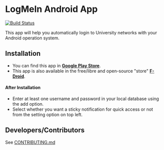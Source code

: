 LogMeIn Android App
===================
[![Build Status](https://travis-ci.org/DevelopFreedom/logmein-android.svg)](https://travis-ci.org/DevelopFreedom/logmein-android)

This app will help you automatically login to University networks with your Android operation system.

## Installation
* You can find this app in __[Google Play Store][playstore-app]__.
* This app is also available in the free/libre and open-source "store" __[F-Droid][fdroid-app]__.

#### After Installation
* Enter at least one username and password in your local database using the add option.
* Select whether you want a sticky notification for quick access or not from the setting option on top left.

## Developers/Contributors
See [CONTRIBUTING.md](CONTRIBUTING.md)


[playstore-app]: https://play.google.com/store/apps/details?id=org.developfreedom.logmein
[fdroid-app]: https://f-droid.org/repository/browse/?fdid=org.developfreedom.logmein
